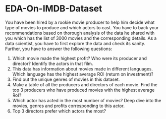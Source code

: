 # EDA-On-IMDB-Dataset

You have been hired by a rookie movie producer to help him decide what type of movies to produce and which actors to cast. You have to back your recommendations based on thorough analysis of the data he shared with you which has the list of 3000 movies and the corresponding details. As a data scientist, you have to first explore the data and check its sanity. Further, you have to answer the following questions:
1.	Which movie made the highest profit? Who were its producer and director? Identify the actors in that film.
2.	This data has information about movies made in different languages. Which language has the highest average ROI (return on investment)?
3.	Find out the unique genres of movies in this dataset.
4.	Make a table of all the producers and directors of each movie. Find the top 3 producers who have produced movies with the highest average RoI?
5.	Which actor has acted in the most number of movies? Deep dive into the movies, genres and profits corresponding to this actor.
6.	Top 3 directors prefer which actors the most?

